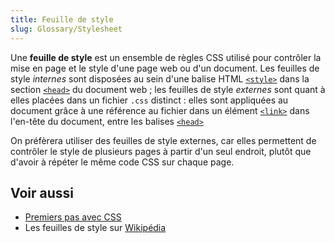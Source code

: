 ```yaml
---
title: Feuille de style
slug: Glossary/Stylesheet
---
```


Une **feuille de style** est un ensemble de règles CSS utilisé pour contrôler la mise en page et le style d'une page web ou d'un document. Les feuilles de style _internes_ sont disposées au sein d'une balise HTML [`<style>`](/fr/docs/Web/HTML/Element/style) dans la section [`<head>`](/fr/docs/Web/HTML/Element/head) du document web ; les feuilles de style _externes_ sont quant à elles placées dans un fichier `.css` distinct : elles sont appliquées au document grâce à une référence au fichier dans un élément [`<link>`](/fr/docs/Web/HTML/Element/link) dans l'en-tête du document, entre les balises [`<head>`](/fr/docs/Web/HTML/Element/head)

On préfèrera utiliser des feuilles de style externes, car elles permettent de contrôler le style de plusieurs pages à partir d'un seul endroit, plutôt que d'avoir à répéter le même code CSS sur chaque page.

## Voir aussi

- [Premiers pas avec CSS](/fr/docs/Learn/CSS/First_steps)
- Les feuilles de style sur [Wikipédia](https://fr.wikipedia.org/wiki/Feuille_de_style)
